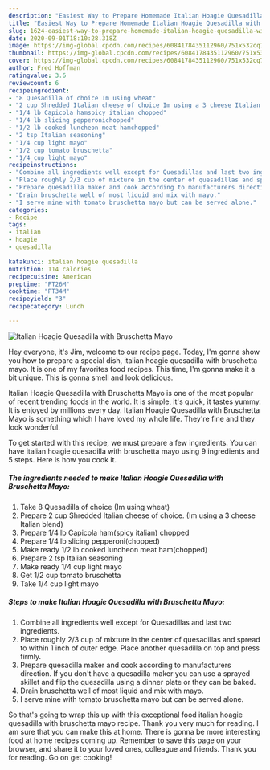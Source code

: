 ```yaml
---
description: "Easiest Way to Prepare Homemade Italian Hoagie Quesadilla with Bruschetta Mayo"
title: "Easiest Way to Prepare Homemade Italian Hoagie Quesadilla with Bruschetta Mayo"
slug: 1624-easiest-way-to-prepare-homemade-italian-hoagie-quesadilla-with-bruschetta-mayo
date: 2020-09-01T18:10:28.318Z
image: https://img-global.cpcdn.com/recipes/6084178435112960/751x532cq70/italian-hoagie-quesadilla-with-bruschetta-mayo-recipe-main-photo.jpg
thumbnail: https://img-global.cpcdn.com/recipes/6084178435112960/751x532cq70/italian-hoagie-quesadilla-with-bruschetta-mayo-recipe-main-photo.jpg
cover: https://img-global.cpcdn.com/recipes/6084178435112960/751x532cq70/italian-hoagie-quesadilla-with-bruschetta-mayo-recipe-main-photo.jpg
author: Fred Hoffman
ratingvalue: 3.6
reviewcount: 6
recipeingredient:
- "8 Quesadilla of choice Im using wheat"
- "2 cup Shredded Italian cheese of choice Im using a 3 cheese Italian blend"
- "1/4 lb Capicola hamspicy italian chopped"
- "1/4 lb slicing pepperonichopped"
- "1/2 lb cooked luncheon meat hamchopped"
- "2 tsp Italian seasoning"
- "1/4 cup light mayo"
- "1/2 cup tomato bruschetta"
- "1/4 cup light mayo"
recipeinstructions:
- "Combine all ingredients well except for Quesadillas and last two ingredients."
- "Place roughly 2/3 cup of mixture in the center of quesadillas and spread to within 1 inch of outer edge. Place another quesadilla on top and press firmly."
- "Prepare quesadilla maker and cook according to manufacturers direction. If you don&#39;t have a quesadilla maker you can use a sprayed skillet and flip the quesadilla using a dinner plate or they can be baked."
- "Drain bruschetta well of most liquid and mix with mayo."
- "I serve mine with tomato bruschetta mayo but can be served alone."
categories:
- Recipe
tags:
- italian
- hoagie
- quesadilla

katakunci: italian hoagie quesadilla 
nutrition: 114 calories
recipecuisine: American
preptime: "PT26M"
cooktime: "PT34M"
recipeyield: "3"
recipecategory: Lunch

---
```



![Italian Hoagie Quesadilla with Bruschetta Mayo](https://img-global.cpcdn.com/recipes/6084178435112960/751x532cq70/italian-hoagie-quesadilla-with-bruschetta-mayo-recipe-main-photo.jpg)

Hey everyone, it's Jim, welcome to our recipe page. Today, I'm gonna show you how to prepare a special dish, italian hoagie quesadilla with bruschetta mayo. It is one of my favorites food recipes. This time, I'm gonna make it a bit unique. This is gonna smell and look delicious.

Italian Hoagie Quesadilla with Bruschetta Mayo is one of the most popular of recent trending foods in the world. It is simple, it's quick, it tastes yummy. It is enjoyed by millions every day. Italian Hoagie Quesadilla with Bruschetta Mayo is something which I have loved my whole life. They're fine and they look wonderful.




To get started with this recipe, we must prepare a few ingredients. You can have italian hoagie quesadilla with bruschetta mayo using 9 ingredients and 5 steps. Here is how you cook it.

<!--inarticleads1-->

##### The ingredients needed to make Italian Hoagie Quesadilla with Bruschetta Mayo:

1. Take 8 Quesadilla of choice (Im using wheat)
1. Prepare 2 cup Shredded Italian cheese of choice. (Im using a 3 cheese Italian blend)
1. Prepare 1/4 lb Capicola ham(spicy italian) chopped
1. Prepare 1/4 lb slicing pepperoni(chopped)
1. Make ready 1/2 lb cooked luncheon meat ham(chopped)
1. Prepare 2 tsp Italian seasoning
1. Make ready 1/4 cup light mayo
1. Get 1/2 cup tomato bruschetta
1. Take 1/4 cup light mayo




<!--inarticleads2-->

##### Steps to make Italian Hoagie Quesadilla with Bruschetta Mayo:

1. Combine all ingredients well except for Quesadillas and last two ingredients.
1. Place roughly 2/3 cup of mixture in the center of quesadillas and spread to within 1 inch of outer edge. Place another quesadilla on top and press firmly.
1. Prepare quesadilla maker and cook according to manufacturers direction. If you don&#39;t have a quesadilla maker you can use a sprayed skillet and flip the quesadilla using a dinner plate or they can be baked.
1. Drain bruschetta well of most liquid and mix with mayo.
1. I serve mine with tomato bruschetta mayo but can be served alone.




So that's going to wrap this up with this exceptional food italian hoagie quesadilla with bruschetta mayo recipe. Thank you very much for reading. I am sure that you can make this at home. There is gonna be more interesting food at home recipes coming up. Remember to save this page on your browser, and share it to your loved ones, colleague and friends. Thank you for reading. Go on get cooking!
